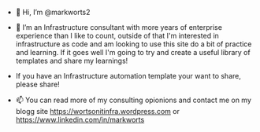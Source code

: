 - 👋 Hi, I’m @markworts2
- 👀 I’m an Infrastructure consultant with more years of enterprise experience than I like to count, outside of that I'm interested in infrastructure as code and am looking to use this site do a bit of practice and learning. If it goes well I'm going to try and create a useful library of templates and share my learnings!

- If you have an Infrastructure automation template your want to share, please share!

- 📫 You can read more of my consulting opionions and contact me on my blogg site https://wortsonitinfra.wordpress.com or https://www.linkedin.com/in/markworts

<!---
markworts2/markworts2 is a ✨ special ✨ repository because its `README.md` (this file) appears on your GitHub profile.
You can click the Preview link to take a look at your changes.
--->

